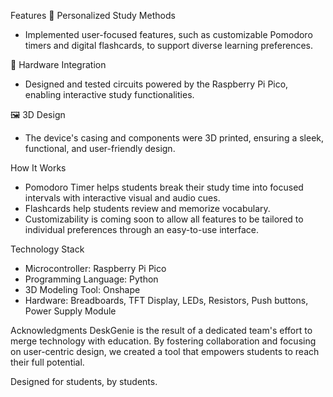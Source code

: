 Features
🎯 Personalized Study Methods
- Implemented user-focused features, such as customizable Pomodoro timers and digital flashcards, to support diverse learning preferences.

🔧 Hardware Integration
- Designed and tested circuits powered by the Raspberry Pi Pico, enabling interactive study functionalities.

🖼️ 3D Design
- The device's casing and components were 3D printed, ensuring a sleek, functional, and user-friendly design.

How It Works
- Pomodoro Timer helps students break their study time into focused intervals with interactive visual and audio cues.
- Flashcards help students review and memorize vocabulary.
- Customizability is coming soon to allow all features to be tailored to individual preferences through an easy-to-use interface.

Technology Stack
- Microcontroller: Raspberry Pi Pico
- Programming Language: Python
- 3D Modeling Tool: Onshape
- Hardware: Breadboards, TFT Display, LEDs, Resistors, Push buttons, Power Supply Module

Acknowledgments
DeskGenie is the result of a dedicated team's effort to merge technology with education. 
By fostering collaboration and focusing on user-centric design, we created a tool that empowers students to reach their full potential.

Designed for students, by students.
